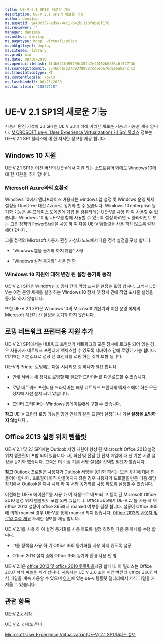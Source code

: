 ```yaml
---
title: UE-V 2.1 SP1의 새로운 기능
description: UE-V 2.1 SP1의 새로운 기능
author: dansimp
ms.assetid: 9a40c737-ad9a-4ec1-b42b-31bfabe0f170
ms.reviewer: ''
manager: dansimp
ms.author: dansimp
ms.pagetype: mdop, virtualization
ms.mktglfcycl: deploy
ms.sitesec: library
ms.prod: w10
ms.date: 08/30/2016
ms.openlocfilehash: 1f4b6210d95795c352a7ef1402b0353c6f52774b
ms.sourcegitcommit: 354664bc527d93f80687cd2eba70d1eea024c7c3
ms.translationtype: MT
ms.contentlocale: ko-KR
ms.lasthandoff: 06/26/2020
ms.locfileid: "10827428"
---
```

# UE-V 2.1 SP1의 새로운 기능


사용자 환경 가상화 2.1 SP1은 UE-V 2.1에 비해 이러한 새로운 기능과 기능을 제공 합니다. [MICROSOFT ue-v (User Experience Virtualization) 2.1 Sp1 릴리스](microsoft-user-experience-virtualization--ue-v--21-sp1-release-notes.md) 정보는 UE-V 2.1 SP1 릴리스에 대 한 자세한 정보를 제공 합니다.

## Windows 10 지원


UE-V 2.1 SP1은 이전 버전의 UE-V에서 지원 되는 소프트웨어 외에도 Windows 10에 대 한 지원을 추가 합니다.

### Microsoft Azure와의 호환성

Windows 10에서 엔터프라이즈 사용자는 windows 앱 설정 및 Windows 운영 체제 설정을 OneDrive 대신 Azure로 동기화 할 수 있습니다. Windows 10 enterprise 동기화 기능은 온-프레미스 도메인에 가입 된 컴퓨터에만 UE-V를 사용 하 여 사용할 수 있습니다. Windows 10 및 UE-V를 함께 사용할 수 있도록 설정 하려면 각 클라이언트 또는 그룹 정책의 PowerShell을 사용 하 여 다음 UE-V 템플릿을 사용 하지 않도록 설정 해야 합니다.

그룹 정책의 Microsoft 사용자 환경 가상화 노드에서 다음 정책 설정을 구성 합니다.

-   "Windows 앱을 동기화 하지 않음" 사용

-   "Windows 설정 동기화" 사용 안 함

### Windows 10 지원에 대해 변경 된 설정 동기화 동작

UE-V 2.1 SP1은 Windows 10 장치 간의 작업 표시줄 설정을 로밍 합니다. 그러나 UE-V는 이전 운영 체제를 실행 하는 Windows 10 장치 및 장치 간에 작업 표시줄 설정을 동기화 하지 않습니다.

또한 UE-V 2.1 SP1은 Windows 10의 Microsoft 계산기와 이전 운영 체제의 Microsoft 계산기 간 설정을 동기화 하지 않습니다.

## 로밍 네트워크 프린터용 지원 추가


UE-V 2.1 SP1에서는 네트워크 프린터가 네트워크의 모든 장치에 로그온 되어 있는 경우 사용자가 네트워크 프린터에 액세스할 수 있도록 디바이스 간에 로밍이 가능 합니다. 여기에는 기본값으로 설정 된 프린터를 로밍 하는 것이 포함 됩니다.

UE-V의 Printer 로밍에는 다음 시나리오 중 하나가 필요 합니다.

-   인쇄 서버는 새 장치로 로밍할 때 필요한 드라이버를 다운로드할 수 있습니다.

-   로밍 네트워크 프린터용 드라이버는 해당 네트워크 프린터에 액세스 해야 하는 모든 장치에 사전 설치 되어 있습니다.

-   프린터 드라이버는 Windows 업데이트에서 구할 수 있습니다.

**참고**  UE-V 프린터 로밍 기능은 양면 인쇄와 같은 프린터 설정이 나 기본 **설정을 로밍하지 않습니다** .

 

## Office 2013 설정 위치 템플릿


UE-V 2.1 및 2.1 SP1에는 Outlook 서명 지원이 향상 된 Microsoft Office 2013 설정 위치 템플릿이 포함 되어 있습니다. 새, 회신 및 전달 된 전자 메일에 대 한 기본 서명 설정을 동기화 했습니다. 고객은 더 이상 기본 서명 설정을 선택할 필요가 없습니다.

**참고**  Outlook 프로필은 사용자가 Outlook 서명을 동기화 하려는 모든 장치에 대해 만들어야 합니다. 프로필이 아직 만들어지지 않은 경우 사용자가 프로필을 만든 다음 해당 장치에서 Outlook을 다시 시작 하 여 서명 동기화를 사용 하도록 설정할 수 있습니다.

 

이전에는 UE-V 에이전트를 사용 하 여 자동으로 배포 되 고 등록 된 Microsoft Office 2010 설정 위치 템플릿이 포함 되어 있습니다. Office 365에서 UE-V 2.1를 사용 하 여 office 2013 설정이 office 365에서 roamed 여부를 결정 합니다. 설정이 Office 365에 의해 roamed 경우 UE-V를 통해 roamed 되지 않습니다. [Office 2013의 사용자 및 로밍 설정 개요](https://go.microsoft.com/fwlink/p/?LinkID=391220) 자세한 정보를 제공 합니다.

UE-V 2.1를 사용 하 여 설정 동기화를 사용 하도록 설정 하려면 다음 중 하나를 수행 합니다.

-   그룹 정책을 사용 하 여 Office 365 동기화를 사용 하지 않도록 설정

-   Office 2013 설치 중에 Office 365 동기화 환경 사용 안 함

UE-V 2.1은 [office 2013 및 office 2010 템플릿을](https://technet.microsoft.com/library/dn458932.aspx#autosyncsettings)제공 합니다. 이 릴리스는 Office 2007 서식 파일을 제거 합니다. 사용자는 UE-V 2.0 또는 이전 버전의 Office 2007 서식 파일을 계속 사용할 수 있으며 [여기](https://go.microsoft.com/fwlink/p/?LinkID=246589)에 있는 ue-v 템플릿 갤러리에서 서식 파일을 가져올 수 있습니다.






## 관련 항목


[UE-V 2.x 시작](get-started-with-ue-v-2x-new-uevv2.md)

[UE-V 2. x 배포 준비](prepare-a-ue-v-2x-deployment-new-uevv2.md)

[Microsoft User Experience Virtualization(UE-V) 2.1 SP1 릴리스 정보](microsoft-user-experience-virtualization--ue-v--21-sp1-release-notes.md)

 

 





